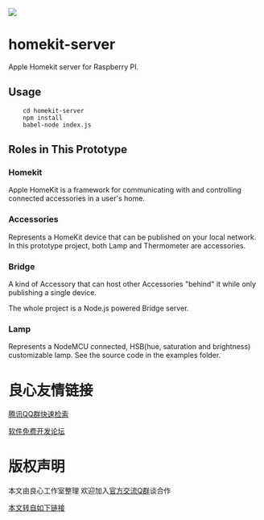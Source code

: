 ![](https://www.google-analytics.com/__utm.gif?utmwv=4&utmac=UA-92164710-1&utmipc=homekit-server)

# homekit-server
Apple Homekit server for Raspberry PI.

## Usage
```
    cd homekit-server
    npm install
    babel-node index.js
```

## Roles in This Prototype
### Homekit

Apple HomeKit is a framework for communicating with and controlling connected accessories in a user's home. 

### Accessories

Represents a HomeKit device that can be published on your local network.
In this prototype project, both Lamp and Thermometer are accessories.


### Bridge

A kind of Accessory that can host other Accessories "behind" it while only publishing a single device.

The whole project is a Node.js powered Bridge server.

### Lamp

Represents a NodeMCU connected, HSB(hue, saturation and brightness) customizable lamp. See the source code in the examples folder.



 # 良心友情链接

[腾讯QQ群快速检索](http://u.720life.cn/s/8cf73f7c)

[软件免费开发论坛](http://u.720life.cn/s/bbb01dc0)

# 版权声明 

本文由良心工作室整理 欢迎加入[官方交流Q群](https://u.720life.cn/s/f2316816)谈合作

[本文转自如下链接](http://u.720life.cn/g/2e71d0f0a5c601172267ba20d3a43c6e88a26a3da7febc2c42562374d288d4cc068c6c8e881924c38bc2459cae2406b90bbffde53ff1984ebc690a60d4abb579)